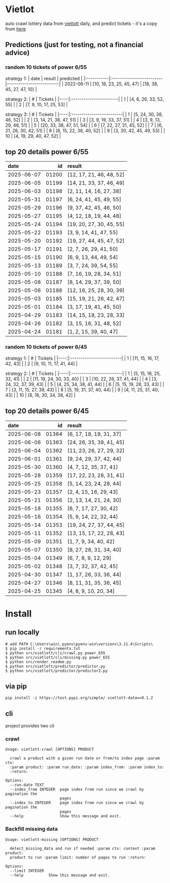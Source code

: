 # Vietlot
auto crawl lottery data from [vietlott](https://vietlott.vn) daily, and predict tickets - it's a copy from [here](https://github.com/vietvudanh/vietlott-data)
## Predictions (just for testing, not a financial advice)
### random 10 tickets of power 6/55

strategy 1:
| date       | result                   | predicted                |
|:-----------|:-------------------------|:-------------------------|
| 2022-06-11 | [10, 18, 23, 25, 45, 47] | [18, 38, 45, 27, 47, 10] |

strategy 2:
|   # | Tickets                |
|----:|:-----------------------|
|   1 | [4, 6, 26, 33, 52, 55] |
|   2 | [7, 9, 10, 17, 25, 53] |

strategy 3:
|   # | Tickets                  |
|----:|:-------------------------|
|   1 | [5, 24, 30, 38, 46, 52]  |
|   2 | [3, 14, 21, 38, 47, 51]  |
|   3 | [3, 9, 19, 33, 37, 51]   |
|   4 | [3, 9, 13, 29, 46, 51]   |
|   5 | [20, 33, 38, 47, 51, 54] |
|   6 | [7, 22, 27, 31, 45, 52]  |
|   7 | [6, 21, 26, 30, 42, 51]  |
|   8 | [8, 15, 22, 36, 40, 52]  |
|   9 | [3, 30, 42, 45, 49, 53]  |
|  10 | [4, 19, 29, 40, 47, 52]  |

## top 20 details power 6/55
| date       |    id | result                   |
|:-----------|------:|:-------------------------|
| 2025-06-07 | 01200 | [12, 17, 21, 46, 48, 52] |
| 2025-06-05 | 01199 | [14, 21, 33, 37, 46, 49] |
| 2025-06-03 | 01198 | [2, 11, 14, 16, 27, 38]  |
| 2025-05-31 | 01197 | [6, 24, 41, 45, 49, 55]  |
| 2025-05-29 | 01196 | [9, 37, 42, 45, 46, 50]  |
| 2025-05-27 | 01195 | [4, 12, 18, 19, 44, 48]  |
| 2025-05-24 | 01194 | [19, 20, 27, 30, 45, 55] |
| 2025-05-22 | 01193 | [3, 9, 14, 41, 47, 55]   |
| 2025-05-20 | 01192 | [19, 27, 44, 45, 47, 52] |
| 2025-05-17 | 01191 | [2, 7, 26, 29, 41, 50]   |
| 2025-05-15 | 01190 | [6, 9, 13, 44, 49, 54]   |
| 2025-05-13 | 01189 | [3, 7, 24, 39, 54, 55]   |
| 2025-05-10 | 01188 | [7, 16, 19, 28, 34, 51]  |
| 2025-05-08 | 01187 | [8, 14, 29, 37, 39, 50]  |
| 2025-05-06 | 01186 | [12, 16, 25, 28, 30, 39] |
| 2025-05-03 | 01185 | [15, 19, 21, 26, 42, 47] |
| 2025-05-01 | 01184 | [3, 17, 19, 41, 45, 50]  |
| 2025-04-29 | 01183 | [14, 15, 18, 23, 28, 33] |
| 2025-04-26 | 01182 | [3, 15, 16, 31, 48, 52]  |
| 2025-04-24 | 01181 | [1, 2, 15, 39, 40, 47]   |

### random 10 tickets of power 6/45

strategy 1:
|   # | Tickets                  |
|----:|:-------------------------|
|   1 | [11, 15, 16, 17, 42, 43] |
|   2 | [9, 10, 11, 17, 41, 44]  |

strategy 2:
|   # | Tickets                  |
|----:|:-------------------------|
|   1 | [5, 15, 18, 25, 32, 41]  |
|   2 | [11, 19, 24, 30, 33, 40] |
|   3 | [10, 22, 26, 37, 41, 44] |
|   4 | [3, 24, 32, 37, 39, 43]  |
|   5 | [4, 25, 34, 38, 41, 44]  |
|   6 | [5, 15, 19, 28, 33, 43]  |
|   7 | [3, 11, 15, 27, 39, 43]  |
|   8 | [5, 19, 31, 37, 40, 44]  |
|   9 | [4, 11, 25, 31, 40, 43]  |
|  10 | [8, 16, 30, 34, 38, 42]  |

## top 20 details power 6/45
| date       |    id | result                   |
|:-----------|------:|:-------------------------|
| 2025-06-08 | 01364 | [6, 17, 18, 19, 31, 37]  |
| 2025-06-06 | 01363 | [24, 26, 35, 39, 41, 45] |
| 2025-06-04 | 01362 | [11, 23, 26, 27, 29, 32] |
| 2025-06-01 | 01361 | [9, 24, 29, 37, 42, 44]  |
| 2025-05-30 | 01360 | [4, 7, 12, 35, 37, 41]   |
| 2025-05-28 | 01359 | [17, 22, 23, 28, 31, 41] |
| 2025-05-25 | 01358 | [5, 14, 23, 24, 28, 44]  |
| 2025-05-23 | 01357 | [2, 4, 15, 16, 29, 43]   |
| 2025-05-21 | 01356 | [2, 13, 14, 21, 24, 30]  |
| 2025-05-18 | 01355 | [6, 7, 17, 27, 30, 42]   |
| 2025-05-16 | 01354 | [5, 9, 14, 22, 32, 44]   |
| 2025-05-14 | 01353 | [19, 24, 27, 37, 44, 45] |
| 2025-05-11 | 01352 | [13, 15, 17, 22, 28, 43] |
| 2025-05-09 | 01351 | [1, 7, 9, 34, 40, 42]    |
| 2025-05-07 | 01350 | [8, 27, 28, 31, 34, 40]  |
| 2025-05-04 | 01349 | [6, 7, 8, 9, 12, 29]     |
| 2025-05-02 | 01348 | [3, 7, 32, 37, 42, 45]   |
| 2025-04-30 | 01347 | [1, 17, 26, 33, 36, 44]  |
| 2025-04-27 | 01346 | [8, 11, 31, 35, 36, 45]  |
| 2025-04-25 | 01345 | [4, 8, 9, 10, 20, 34]    |

<!---
stats 6/55 all time - stats.to_markdown(index=False)
stats 6/55 -15d - stats_15d.to_markdown(index=False)
stats 6/55 -30d - stats_30d.to_markdown(index=False)
stats 6/55 -60d - stats_60d.to_markdown(index=False)
stats 6/55 -90d - stats_90d.to_markdown(index=False)
-->

# Install
 
## run locally

```shell
# add PATH C:\Users\win\.pyenv\pyenv-win\versions\3.11.4\Scripts\
$ pip install -r requirements.txt
$ python src/vietlott/cli/crawl.py power_655
$ python src/vietlott/cli/missing.py power_655
$ python src/render_readme.py
$ python src/vietlott/predictor/predictor.py
$ python src/vietlott/predictor/predictor2.py
```
 
## via pip

```shell
pip install -i https://test.pypi.org/simple/ vietlott-data==0.1.2
```

## cli
project provides two cli

### crawl
```shell
Usage: vietlott-crawl [OPTIONS] PRODUCT

  crawl a product with a given run date or from/to index page :param ctx:
  :param product: :param run_date: :param index_from: :param index_to:
  :return:

Options:
  --run-date TEXT
  --index_from INTEGER  page index from run since we crawl by pagination the
                        pages
  --index_to INTEGER    page index from run since we crawl by pagination the
                        pages
  --help                Show this message and exit.
```

### Backfill missing data

```shell
Usage: vietlott-missing [OPTIONS] PRODUCT

  detect_missing_data and run if needed :param ctx: context :param product:
  product to run :param limit: number of pages to run :return:

Options:
  --limit INTEGER
  --help           Show this message and exit.
```

